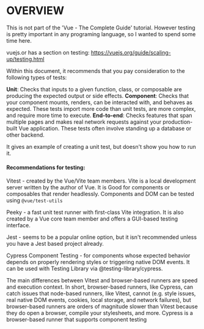 # OVERVIEW

This is not part of the 'Vue - The Complete Guide' tutorial.   However testing is pretty
important in any programing language, so I wanted to spend some time here.

vuejs.or has a section on testing:
https://vuejs.org/guide/scaling-up/testing.html

Within this document, it recommends that you pay consideration to the following types
of tests:

__Unit__: Checks that inputs to a given function, class, or composable are producing the expected output or side effects.
__Component__: Checks that your component mounts, renders, can be interacted with, and behaves as expected. These tests import more code than unit tests, are more complex, and require more time to execute.
__End-to-end__: Checks features that span multiple pages and makes real network requests against your production-built Vue application. These tests often involve standing up a database or other backend.

It gives an example of creating a unit test, but doesn't show you how to run it.

#### Recommendations for testing:

Vitest - created by the Vue/Vite team members.   Vite is a local development server written
by the author of Vue.   It is Good for components or composables that render headlessly.   Components and DOM can be tested using ```@vue/test-utils```

Peeky -  a fast unit test runner with first-class Vite integration. It is also created by a Vue core team member and offers a GUI-based testing interface.

Jest - seems to be a popular online option, but it isn't recommended unless you have a
Jest based project already.

Cypress Component Testing - for components whose expected behavior depends on properly rendering styles or triggering native DOM events. It can be used with Testing Library via @testing-library/cypress.





The main differences between Vitest and browser-based runners are speed and execution context. In short, browser-based runners, like Cypress, can catch issues that node-based runners, like Vitest, cannot (e.g. style issues, real native DOM events, cookies, local storage, and network failures), but browser-based runners are orders of magnitude slower than Vitest because they do open a browser, compile your stylesheets, and more. Cypress is a browser-based runner that supports component testing
